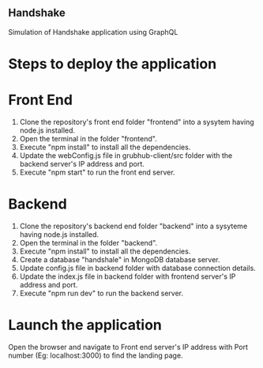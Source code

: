 ## Handshake
Simulation of Handshake application using GraphQL
# Steps to deploy the application

# Front End
1. Clone the repository's front end folder "frontend" into a sysytem having node.js installed.
2. Open the terminal in the folder "frontend".
3. Execute "npm install" to install all the dependencies.
4. Update the webConfig.js file in grubhub-client/src folder with the backend server's IP address and port.
5. Execute "npm start" to run the front end server.

# Backend
1. Clone the repository's backend end folder "backend" into a sysyteme having node.js installed.
2. Open the terminal in the folder "backend".
3. Execute "npm install" to install all the dependencies.
4. Create a database "handshale" in MongoDB database server.
5. Update config.js file in backend folder with database connection details.
6. Update the index.js file in backend folder with frontend server's IP address and port.
7. Execute "npm run dev" to run the backend server.

# Launch the application
Open the browser and navigate to Front end server's IP address with Port number (Eg: localhost:3000) to find the landing page.

